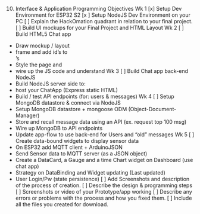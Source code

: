 10. Interface & Application Programming
Objectives
Wk 1
[x] Setup Dev Environment for ESP32 S2
[x ] Setup NodeJS Dev Environment on your PC
[ ] Explain the HackOmation quadrant in relation to your final project.
[ ] Build UI mockups for your Final Project and HTML Layout
Wk 2
[ ] Build HTML5 Chat app
* Draw mockup / layout
* frame and add id’s to <div>’s
* Style the page and 
* wire up the JS code and understand
Wk 3
[ ] Build Chat app back-end NodeJS
* Build NodeJS server side to: 
* host your ChatApp (Express static HTML)
* Build / test API endpoints (for: users & messages)
Wk 4
[ ] Setup MongoDB datastore & connect via NodeJS
* Setup MongoDB datastore + mongoose ODM (Object-Document-Manager)
* Store and recall message data using an API (ex. request top 100 msg)
* Wire up MongoDB to API endpoints
* Update app-flow to use back-end for Users and “old” messages
Wk 5
[ ] Create data-bound widgets to display sensor data
 * On ESP32 add MQTT client + ArduinoJSON
 * Send Sensor data to MQTT server (as a JSON object)
 * Create a DataCard, a Gauge and a time Chart widget on Dashboard (use chat app)
 * Strategy on DataBinding and Widget updating (Last updated)
 * User Login/Pw (state persistence)
[ ] Add Screenshots and description of the process of creation. 
[ ] Describe the design & programming steps
[ ] Screenshots or video of your Prototype/app working
[ ] Describe any errors or problems with the process and how you fixed them. 
[ ] Include all the files you created for download. 

